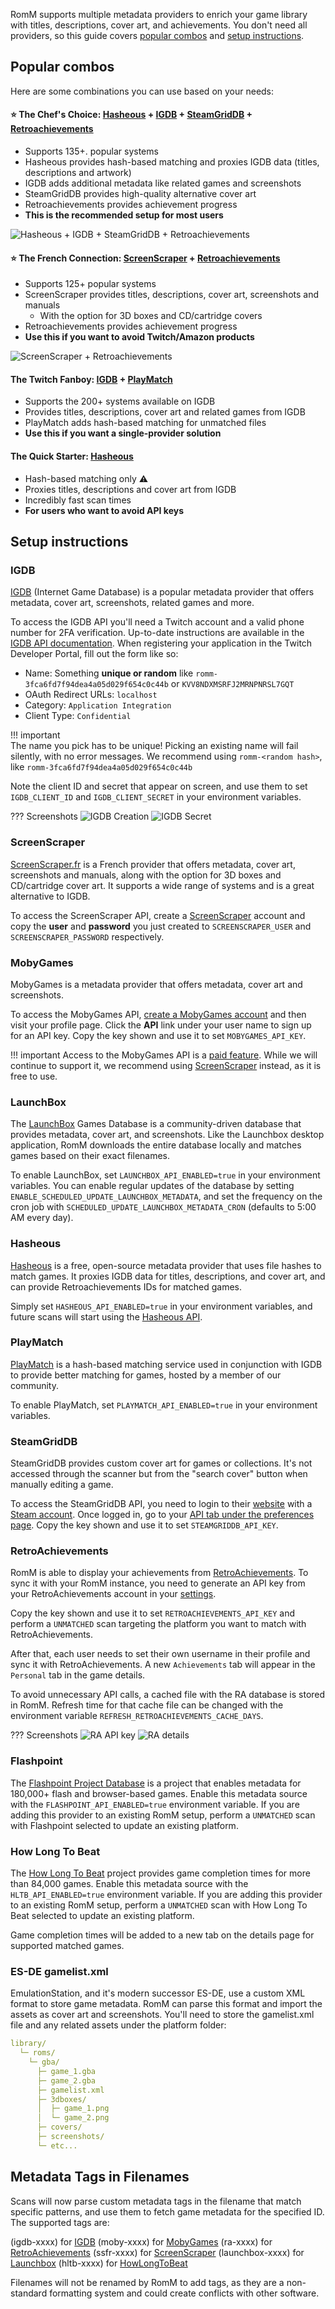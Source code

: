 <!-- trunk-ignore-all(markdownlint/MD001) -->
<!-- trunk-ignore-all(markdownlint/MD041) -->

RomM supports multiple metadata providers to enrich your game library with titles, descriptions, cover art, and achievements. You don't need all providers, so this guide covers [popular combos](#popular-combos) and [setup instructions](#setup-instructions).

## Popular combos

Here are some combinations you can use based on your needs:

#### ⭐ The Chef's Choice: [Hasheous](#hasheous) + [IGDB](#igdb) + [SteamGridDB](#steamgriddb) + [Retroachievements](#retroachievements)

- Supports 135+. popular systems
- Hasheous provides hash-based matching and proxies IGDB data (titles, descriptions and artwork)
- IGDB adds additional metadata like related games and screenshots
- SteamGridDB provides high-quality alternative cover art
- Retroachievements provides achievement progress
- **This is the recommended setup for most users**

![Hasheous + IGDB + SteamGridDB + Retroachievements](../resources/metadata_providers/2dcovers.png)

#### ⭐ The French Connection: [ScreenScraper](#screenscraper) + [Retroachievements](#retroachievements)

- Supports 125+ popular systems
- ScreenScraper provides titles, descriptions, cover art, screenshots and manuals
  - With the option for 3D boxes and CD/cartridge covers
- Retroachievements provides achievement progress
- **Use this if you want to avoid Twitch/Amazon products**

![ScreenScraper + Retroachievements](../resources/metadata_providers/3dboxes.png)

#### The Twitch Fanboy: [IGDB](#igdb) + [PlayMatch](#playmatch)

- Supports the 200+ systems available on IGDB
- Provides titles, descriptions, cover art and related games from IGDB
- PlayMatch adds hash-based matching for unmatched files
- **Use this if you want a single-provider solution**

#### The Quick Starter: [Hasheous](#hasheous)

- Hash-based matching only ⚠️
- Proxies titles, descriptions and cover art from IGDB
- Incredibly fast scan times
- **For users who want to avoid API keys**

## Setup instructions

### IGDB

[IGDB](https://www.igdb.com/) (Internet Game Database) is a popular metadata provider that offers metadata, cover art, screenshots, related games and more.

To access the IGDB API you'll need a Twitch account and a valid phone number for 2FA verification. Up-to-date instructions are available in the [IGDB API documentation](https://api-docs.igdb.com/#account-creation). When registering your application in the Twitch Developer Portal, fill out the form like so:

- Name: Something **unique or random** like `romm-3fca6fd7f94dea4a05d029f654c0c44b` or `KVV8NDXMSRFJ2MRNPNRSL7GQT`
- OAuth Redirect URLs: `localhost`
- Category: `Application Integration`
- Client Type: `Confidential`

<!-- prettier-ignore -->
!!! important  
    The name you pick has to be unique! Picking an existing name will fail silently, with no error messages. We recommend using `romm-<random hash>`, like `romm-3fca6fd7f94dea4a05d029f654c0c44b`

Note the client ID and secret that appear on screen, and use them to set `IGDB_CLIENT_ID` and `IGDB_CLIENT_SECRET` in your environment variables.

<!-- prettier-ignore -->
??? Screenshots
    ![IGDB Creation](../resources/metadata_providers/1-igdb.png)
    ![IGDB Secret](../resources/metadata_providers/2-igdb.png)

### ScreenScraper

[ScreenScraper.fr](https://screenscraper.fr/) is a French provider that offers metadata, cover art, screenshots and manuals, along with the option for 3D boxes and CD/cartridge cover art. It supports a wide range of systems and is a great alternative to IGDB.

To access the ScreenScraper API, create a [ScreenScraper](https://www.screenscraper.fr/membreinscription.php) account and copy the **user** and **password** you just created to `SCREENSCRAPER_USER` and `SCREENSCRAPER_PASSWORD` respectively.

### MobyGames

MobyGames is a metadata provider that offers metadata, cover art and screenshots.

To access the MobyGames API, [create a MobyGames account](https://www.mobygames.com/user/register/) and then visit your profile page. Click the **API** link under your user name to sign up for an API key. Copy the key shown and use it to set `MOBYGAMES_API_KEY`.

<!-- prettier-ignore -->
!!! important
    Access to the MobyGames API is a [paid feature](https://www.mobygames.com/info/api/#non-commercial). While we will continue to support it, we recommend using [ScreenScraper](#screenscraper) instead, as it is free to use.

### LaunchBox

The [LaunchBox](https://gamesdb.launchbox-app.com/) Games Database is a community-driven database that provides metadata, cover art, and screenshots. Like the Launchbox desktop application, RomM downloads the entire database locally and matches games based on their exact filenames.

To enable LaunchBox, set `LAUNCHBOX_API_ENABLED=true` in your environment variables. You can enable regular updates of the database by setting `ENABLE_SCHEDULED_UPDATE_LAUNCHBOX_METADATA`, and set the frequency on the cron job with `SCHEDULED_UPDATE_LAUNCHBOX_METADATA_CRON` (defaults to 5:00 AM every day).

### Hasheous

[Hasheous](https://hasheous.org/) is a free, open-source metadata provider that uses file hashes to match games. It proxies IGDB data for titles, descriptions, and cover art, and can provide Retroachievements IDs for matched games.

Simply set `HASHEOUS_API_ENABLED=true` in your environment variables, and future scans will start using the [Hasheous API](https://hasheous.org/swagger/index.html).

### PlayMatch

[PlayMatch](https://github.com/RetroRealm/playmatch) is a hash-based matching service used in conjunction with IGDB to provide better matching for games, hosted by a member of our community.

To enable PlayMatch, set `PLAYMATCH_API_ENABLED=true` in your environment variables.

### SteamGridDB

SteamGridDB provides custom cover art for games or collections. It's not accessed through the scanner but from the "search cover" button when manually editing a game.

To access the SteamGridDB API, you need to login to their [website](https://www.steamgriddb.com/) with a [Steam account](https://store.steampowered.com/join). Once logged in, go to your [API tab under the preferences page](https://www.steamgriddb.com/profile/preferences/api). Copy the key shown and use it to set `STEAMGRIDDB_API_KEY`.

### RetroAchievements

RomM is able to display your achievements from [RetroAchievements](https://retroachievements.org/). To sync it with your RomM instance, you need to generate an API key from your RetroAchievements account in your [settings](https://retroachievements.org/settings).

Copy the key shown and use it to set `RETROACHIEVEMENTS_API_KEY` and perform a `UNMATCHED` scan targeting the platform you want to match with RetroAchievements.

After that, each user needs to set their own username in their profile and sync it with RetroAchievements. A new `Achievements` tab will appear in the `Personal` tab in the game details.

To avoid unnecessary API calls, a cached file with the RA database is stored in RomM. Refresh time for that cache file can be changed with the environment variable `REFRESH_RETROACHIEVEMENTS_CACHE_DAYS`.

<!-- prettier-ignore -->
??? Screenshots
    ![RA API key](../resources/metadata_providers/1-ra.png)
    ![RA details](../resources/metadata_providers/2-ra.png)

### Flashpoint

The [Flashpoint Project Database](https://flashpointproject.github.io/flashpoint-database/) is a project that enables metadata for 180,000+ flash and browser-based games. Enable this metadata source with the `FLASHPOINT_API_ENABLED=true` environment variable. If you are adding this provider to an existing RomM setup, perform a `UNMATCHED` scan with Flashpoint selected to update an existing platform.

### How Long To Beat

The [How Long To Beat](https://howlongtobeat.com/) project provides game completion times for more than 84,000 games. Enable this metadata source with the `HLTB_API_ENABLED=true` environment variable. If you are adding this provider to an existing RomM setup, perform a `UNMATCHED` scan with How Long To Beat selected to update an existing platform.

Game completion times will be added to a new tab on the details page for supported matched games.

### ES-DE gamelist.xml

EmulationStation, and it's modern successor ES-DE, use a custom XML format to store game metadata. RomM can parse this format and import the assets as cover art and screenshots. You'll need to store the gamelist.xml file and any related assets under the platform folder:

```yaml
library/
  └─ roms/
    └─ gba/
      ├─ game_1.gba
      ├─ game_2.gba
      ├─ gamelist.xml
      ├─ 3dboxes/
      │  ├─ game_1.png
      │  └─ game_2.png
      ├─ covers/
      ├─ screenshots/
      └─ etc...
```

## Metadata Tags in Filenames

Scans will now parse custom metadata tags in the filename that match specific patterns, and use them to fetch game metadata for the specified ID. The supported tags are:

(igdb-xxxx) for [IGDB](https://www.igdb.com/)
(moby-xxxx) for [MobyGames](https://www.mobygames.com/)
(ra-xxxx) for [RetroAchievements](https://retroachievements.org/)
(ssfr-xxxx) for [ScreenScraper](https://screenscraper.fr/)
(launchbox-xxxx) for [Launchbox](https://gamesdb.launchbox-app.com/)
(hltb-xxxx) for [HowLongToBeat](https://howlongtobeat.com/)

Filenames will not be renamed by RomM to add tags, as they are a non-standard formatting system and could create conflicts with other software.
